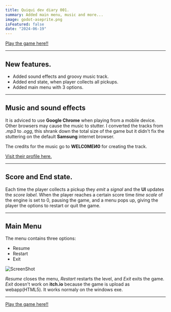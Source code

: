 ```yaml
---
title: Quiqui dev diary 001.
summary: Added main menu, music and more...
image: godot-aseprite.png
isFeatured: false
date: "2024-06-19"
---
```


[Play the game here!!](https://themis-darelis-blogfolio.vercel.app/game)

---

## New features.

- Added sound effects and groovy music track.
- Added end state, when player collects all pickups.
- Added main menu with 3 options.

---

## Music and sound effects

It is adviced to use **Google Chrome** when playing from a mobile device. Other browsers may cause the music to stutter. I converted the tracks from _.mp3_ to _.ogg_, this shrank down the total size of the game but it didn't fix the stuttering on the default **Samsung** internet browser.

The credits for the music go to **WELC0MEИ0** for creating the track.

[Visit their profile here.](https://pixabay.com/users/welc0me%D0%B80-12042425/)

---

## Score and End state.

Each time the player collects a pickup they _emit_ a _signal_ and the **UI** updates the _score label_. When the player reaches a certain score time _time scale_ of the engine is set to 0, pausing the game, and a menu pops up, giving the player the options to restart or quit the game.

---

## Main Menu

The menu contains three options:

- Resume
- Restart
- Exit

![ScreenShot](quiqui-run-001.png)

_Resume_ closes the menu, _Restart_ restarts the level, and _Exit_ exits the game. _Exit_ doesn't work on **itch.io** because the game is upload as webapp(HTML5). It works normaly on the windows exe.

---

[Play the game here!!](https://themis-darelis-blogfolio.vercel.app/game)
